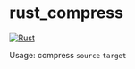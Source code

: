 ﻿# rust_compress

[![Rust](https://github.com/ahendre2010/rust_compress/actions/workflows/rust.yml/badge.svg)](https://github.com/ahendre2010/rust_compress/actions/workflows/rust.yml)

Usage: compress `source` `target`
